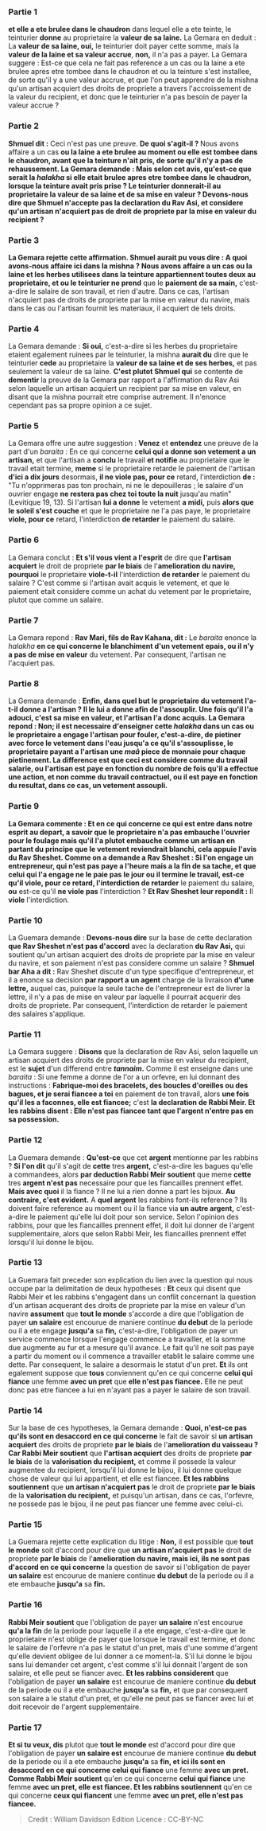 
### Partie 1
<b>et elle a ete brulee dans le chaudron</b> dans lequel elle a ete teinte, le teinturier <b>donne</b> au proprietaire la <b>valeur de sa laine.</b> La Gemara en deduit : La <b>valeur de sa laine, oui,</b> le teinturier doit payer cette somme, mais la <b>valeur de la laine et sa valeur accrue</b>, <b>non,</b> il n'a pas a payer. La Gemara suggere : Est-ce que cela ne fait pas reference a un cas ou la laine a ete brulee apres etre tombee dans le chaudron et ou la teinture s'est installee, de sorte qu'il y a une valeur accrue, et que l'on peut apprendre de la mishna qu'un artisan acquiert des droits de propriete a travers l'accroissement de la valeur du recipient, et donc que le teinturier n'a pas besoin de payer la valeur accrue ?

### Partie 2
<b>Shmuel dit :</b> Ceci n'est pas une preuve. <b>De quoi s'agit-il ? </b> Nous avons affaire a un cas <b>ou la laine <b>a ete brulee au moment ou elle est tombee</b> dans le chaudron, avant que la teinture n'ait pris, de sorte <b>qu'il n'y a pas de rehaussement.</b> La Gemara demande : <b>Mais</b> selon cet avis, <b>qu'est-ce que</b> serait la <i>halakha</i> si <b>elle etait brulee apres etre tombee</b> dans le chaudron, lorsque la teinture avait pris prise ? Le teinturier <b>donnerait-il</b> au proprietaire la <b>valeur de sa laine et de sa mise en valeur ? Devons-nous dire</b> que <b>Shmuel n'accepte pas</b> la declaration <b>du Rav Asi,</b> et considere qu'un artisan n'acquiert pas de droit de propriete par la mise en valeur du recipient ?

### Partie 3
La Gemara rejette cette affirmation. <b>Shmuel</b> aurait pu <b>vous dire : A quoi avons-nous affaire ici</b> dans la mishna ? Nous avons affaire a un cas <b>ou la laine et les herbes</b> utilisees dans la teinture appartiennent toutes deux au proprietaire, et ou le teinturier ne prend</b> que le <b>paiement de sa main,</b> c'est-a-dire le salaire de son travail, et rien d'autre. Dans ce cas, l'artisan n'acquiert pas de droits de propriete par la mise en valeur du navire, mais dans le cas ou l'artisan fournit les materiaux, il acquiert de tels droits.

### Partie 4
La Gemara demande : <b>Si oui,</b> c'est-a-dire si les herbes du proprietaire etaient egalement ruinees par le teinturier, la mishna <b>aurait du</b> dire que le teinturier <b>cede</b> au proprietaire la <b>valeur de sa laine et de ses herbes,</b> et pas seulement la valeur de sa laine. <b>C'est plutot Shmuel qui</b> se contente de <b>dementir</b> la preuve de la Gemara par rapport a l'affirmation du Rav Asi selon laquelle un artisan acquiert un recipient par sa mise en valeur, en disant que la mishna pourrait etre comprise autrement. Il n'enonce cependant pas sa propre opinion a ce sujet.

### Partie 5
La Gemara offre une autre suggestion : <b>Venez</b> et <b>entendez</b> une preuve de la part d'un <i>baraita</i> : En ce qui concerne <b>celui qui a donne son vetement a un artisan,</b> et que l'artisan a <b>conclu</b> le travail <b>et notifie</b> au proprietaire que le travail etait termine, <b>meme</b> si le proprietaire retarde le paiement de l'artisan <b>d'ici a dix jours</b> desormais, <b>il ne viole pas, pour ce</b> retard, l'interdiction <b>de : </b> "Tu n'opprimeras pas ton prochain, ni ne le depouilleras ; le salaire d'un ouvrier engage <b>ne restera pas chez toi toute la nuit</b> jusqu'au matin" (Levitique 19, 13). Si l'artisan <b>lui a donne</b> le vetement <b>a midi,</b> puis <b>alors que le soleil s'est couche</b> et que le proprietaire ne l'a pas paye, le proprietaire <b>viole, pour ce</b> retard, l'interdiction <b>de retarder</b> le paiement du salaire.

### Partie 6
La Gemara conclut : <b>Et s'il vous vient a l'esprit</b> de dire que <b>l'artisan acquiert</b> le droit de propriete <b>par le biais</b> de l'<b>amelioration du navire, pourquoi</b> le proprietaire <b>viole-t-il</b> l'interdiction <b>de retarder</b> le paiement du salaire ? C'est comme si l'artisan avait acquis le vetement, et que le paiement etait considere comme un achat du vetement par le proprietaire, plutot que comme un salaire.

### Partie 7
La Gemara repond : <b>Rav Mari, fils de Rav Kahana, dit :</b> Le <i>baraita</i> enonce la <i>halakha</i> <b>en ce qui concerne le blanchiment d'un vetement epais, ou il n'y a pas de mise en valeur</b> du vetement. Par consequent, l'artisan ne l'acquiert pas.

### Partie 8
La Gemara demande : <b>Enfin, dans quel but</b> <b>le proprietaire du vetement l'a-t-il <b>donne</b> a l'artisan ? Il le lui a donne afin de <b>l'assouplir</b>. <b>Une fois qu'il l'a adouci, c'est sa mise en valeur,</b> et l'artisan l'a donc acquis. La Gemara repond : <b>Non;</b> il est <b>necessaire</b> d'enseigner cette <i>halakha</i> dans un cas <b>ou</b> le proprietaire a <b>engage</b> l'artisan <b>pour fouler,</b> c'est-a-dire, de pietiner avec force le vetement dans l'eau jusqu'a ce qu'il s'assouplisse, le proprietaire payant a l'artisan <b>une <i>maâ</i></b> piece de monnaie <b>pour chaque pietinement.</b> La difference est <b>que ceci est</b> considere comme du travail <b>salarie</b>, ou l'artisan est paye en fonction du nombre de fois qu'il a effectue une action, et non comme du travail contractuel, ou il est paye en fonction du resultat, dans ce cas, un vetement assoupli.

### Partie 9
La Gemara commente : <b>Et en ce qui concerne ce qui est entre dans notre esprit au depart, a savoir que</b> le proprietaire <b>n'a pas embauche</b> l'ouvrier <b>pour le foulage</b> mais qu'il l'a plutot embauche comme un artisan en partant du principe que le vetement reviendrait blanchi, cela <b>appuie</b> l'avis <b>du Rav Sheshet. Comme on a demande a Rav Sheshet :</b> Si l'on engage <b>un entrepreneur,</b> qui n'est pas paye a l'heure mais a la fin de sa tache, et que celui qui l'a engage ne le paie pas le jour ou il termine le travail, est-ce qu'il <b>viole, pour ce</b> retard, l'interdiction de retarder</b> le paiement du salaire, <b>ou</b> est-ce qu'il <b>ne viole pas</b> l'interdiction ? <b>Et Rav Sheshet leur repondit :</b> Il <b>viole</b> l'interdiction.

### Partie 10
La Guemara demande : <b>Devons-nous dire</b> sur la base de cette declaration <b>que Rav Sheshet n'est pas d'accord</b> avec la declaration <b>du Rav Asi,</b> qui soutient qu'un artisan acquiert des droits de propriete par la mise en valeur du navire, et son paiement n'est pas considere comme un salaire ? <b>Shmuel bar Aha a dit :</b> Rav Sheshet discute d'un type specifique d'entrepreneur, et il a enonce sa decision <b>par rapport a un agent</b> charge de la livraison <b>d'une lettre,</b> auquel cas, puisque la seule tache de l'entrepreneur est de livrer la lettre, il n'y a pas de mise en valeur par laquelle il pourrait acquerir des droits de propriete. Par consequent, l'interdiction de retarder le paiement des salaires s'applique.

### Partie 11
La Gemara suggere : <b>Disons</b> que la declaration de Rav Asi, selon laquelle un artisan acquiert des droits de propriete par la mise en valeur du recipient, est le <b>sujet</b> d'un differend entre <b><i>tannaim</i>.</b> Comme il est enseigne dans une <i>baraita</i> : Si une femme a donne de l'or a un orfevre, en lui donnant des instructions : <b>Fabrique-moi des bracelets, des boucles d'oreilles ou des bagues, et je serai fiancee a toi</b> en paiement de ton travail, alors <b>une fois qu'il les a faconnes, elle est fiancee;</b> c'est <b>la declaration de Rabbi Meir. Et les rabbins disent : Elle n'est pas fiancee tant que l'argent n'entre pas en sa possession.</b>

### Partie 12
La Guemara demande : <b>Qu'est-ce</b> que cet <b>argent</b> mentionne par les rabbins ? <b>Si l'on dit</b> qu'il s'agit de <b>cette</b> tres <b>argent,</b> c'est-a-dire les bagues qu'elle a commandees, alors <b>par deduction Rabbi Meir soutient</b> que meme <b>cette</b> tres <b>argent n'est pas</b> necessaire pour que les fiancailles prennent effet. <b>Mais avec quoi</b> il la fiance ? </b> Il ne lui a rien donne a part les bijoux. <b>Au contraire, c'est evident.</b> A <b>quel argent</b> les rabbins font-ils reference ? Ils doivent faire reference au moment ou il la fiance via <b>un autre argent,</b> c'est-a-dire le paiement qu'elle lui doit pour son service. Selon l'opinion des rabbins, pour que les fiancailles prennent effet, il doit lui donner de l'argent supplementaire, alors que selon Rabbi Meir, les fiancailles prennent effet lorsqu'il lui donne le bijou.

### Partie 13
La Guemara fait preceder son explication du lien avec la question qui nous occupe par la delimitation de deux hypotheses : <b>Et</b> ceux qui disent que Rabbi Meir et les rabbins s'engagent dans un conflit concernant la question d'un artisan acquerant des droits de propriete par la mise en valeur d'un navire <b>assument</b> que <b>tout le monde</b> s'accorde a dire que l'obligation de payer <b>un salaire</b> est encourue de maniere continue <b>du debut</b> de la periode ou il a ete engage <b>jusqu'a</b> sa <b>fin,</b> c'est-a-dire, l'obligation de payer un service commence lorsque l'engage commence a travailler, et la somme due augmente au fur et a mesure qu'il avance. Le fait qu'il ne soit pas paye a partir du moment ou il commence a travailler etablit le salaire comme une dette. Par consequent, le salaire a desormais le statut d'un pret. <b>Et</b> ils ont egalement suppose que <b>tous</b> conviennent qu'en ce qui concerne <b>celui qui fiance</b> une femme <b>avec un pret</b> que <b>elle n'est pas fiancee.</b> Elle ne peut donc pas etre fiancee a lui en n'ayant pas a payer le salaire de son travail.

### Partie 14
Sur la base de ces hypotheses, la Gemara demande : <b>Quoi, n'est-ce pas qu'ils sont en desaccord en ce qui concerne</b> le fait de savoir si <b>un artisan acquiert</b> des droits de propriete <b>par le biais</b> de l'<b>amelioration du vaisseau ? Car Rabbi Meir soutient</b> que <b>l'artisan acquiert</b> des droits de propriete <b>par le biais</b> de la <b>valorisation du recipient,</b> et comme il possede la valeur augmentee du recipient, lorsqu'il lui donne le bijou, il lui donne quelque chose de valeur qui lui appartient, et elle est fiancee. <b>Et les rabbins soutiennent</b> que <b>un artisan n'acquiert pas</b> le droit de propriete <b>par le biais</b> de la <b>valorisation du recipient,</b> et puisqu'un artisan, dans ce cas, l'orfevre, ne possede pas le bijou, il ne peut pas fiancer une femme avec celui-ci.

### Partie 15
La Guemara rejette cette explication du litige : <b>Non,</b> il est possible que <b>tout le monde</b> soit d'accord pour dire que <b>un artisan n'acquiert pas</b> le droit de propriete <b>par le biais</b> de l'<b>amelioration du navire, mais ici, ils ne sont pas d'accord en ce qui concerne</b> la question de savoir si l'obligation de payer <b>un salaire</b> est encourue de maniere continue <b>du debut</b> de la periode ou il a ete embauche <b>jusqu'a</b> sa <b>fin.</b>

### Partie 16
<b>Rabbi Meir soutient</b> que l'obligation de payer <b>un salaire</b> n'est encourue <b>qu'a la fin</b> de la periode pour laquelle il a ete engage, c'est-a-dire que le proprietaire n'est oblige de payer que lorsque le travail est termine, et donc le salaire de l'orfevre n'a pas le statut d'un pret, mais d'une somme d'argent qu'elle devient obligee de lui donner a ce moment-la. S'il lui donne le bijou sans lui demander cet argent, c'est comme s'il lui donnait l'argent de son salaire, et elle peut se fiancer avec. <b>Et les rabbins considerent</b> que l'obligation de payer <b>un salaire</b> est encourue de maniere continue <b>du debut</b> de la periode ou il a ete embauche <b>jusqu'a</b> sa <b>fin,</b> et que par consequent son salaire a le statut d'un pret, et qu'elle ne peut pas se fiancer avec lui et doit recevoir de l'argent supplementaire.

### Partie 17
<b>Et si tu veux, dis</b> plutot que <b>tout le monde</b> est d'accord pour dire que l'obligation de payer <b>un salaire est</b> encourue de maniere continue <b>du debut</b> de la periode ou il a ete embauche <b>jusqu'a</b> sa <b>fin, et ici ils sont en desaccord en ce qui concerne celui qui fiance</b> une femme <b>avec un pret. Comme Rabbi Meir soutient</b> qu'en ce qui concerne <b>celui qui fiance</b> une femme <b>avec un pret, elle est fiancee. Et les rabbins soutiennent</b> qu'en ce qui concerne <b>ceux qui fiancent</b> une femme <b>avec un pret, elle n'est pas fiancee.</b>

>Credit : William Davidson Edition
>Licence : CC-BY-NC
